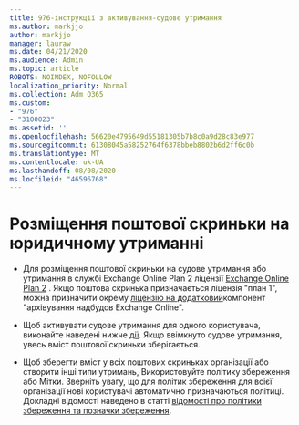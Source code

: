 ```yaml
---
title: 976-інструкції з активування-судове утримання
ms.author: markjjo
author: markjjo
manager: lauraw
ms.date: 04/21/2020
ms.audience: Admin
ms.topic: article
ROBOTS: NOINDEX, NOFOLLOW
localization_priority: Normal
ms.collection: Adm_O365
ms.custom:
- "976"
- "3100023"
ms.assetid: ''
ms.openlocfilehash: 56620e4795649d55181305b7b8c0a9d28c83e977
ms.sourcegitcommit: 61308045a58252764f6378bbeb8802b6d2ff6c0b
ms.translationtype: MT
ms.contentlocale: uk-UA
ms.lasthandoff: 08/08/2020
ms.locfileid: "46596768"
---
```

# <a name="place-a-mailbox-on-legal-hold"></a>Розміщення поштової скриньки на юридичному утриманні

- Для розміщення поштової скриньки на судове утримання або утримання в службі Exchange Online Plan 2 ліцензії [Exchange Online Plan 2](https://docs.microsoft.com/office365/servicedescriptions/office-365-platform-service-description/office-365-plan-options) . Якщо поштова скринька призначається ліцензія "план 1", можна призначити окрему [ліцензію на додатковий](https://docs.microsoft.com/office365/servicedescriptions/exchange-online-archiving-service-description)компонент "архівування надбудов Exchange Online".

- Щоб активувати судове утримання для одного користувача, виконайте наведені нижче [дії](https://docs.microsoft.com/microsoft-365/compliance/create-a-litigation-hold). Якщо ввімкнуто судове утримання, увесь вміст поштової скриньки зберігається.

- Щоб зберегти вміст у всіх поштових скриньках організації або створити інші типи утримань, Використовуйте політику збереження або Мітки. Зверніть увагу, що для політик збереження для всієї організації нові користувачі автоматично призначаються політиці. Докладні відомості наведено в статті [відомості про політики збереження та позначки збереження](https://docs.microsoft.com/microsoft-365/compliance/retention-policies#applying-a-retention-policy-to-an-entire-organization-or-specific-locations). 
